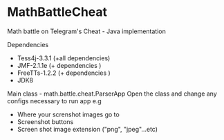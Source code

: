 # MathBattleCheat
Math battle on Telegram's Cheat - Java implementation

Dependencies
- Tess4j-3.3.1 (+all dependencies)
- JMF-2.1.1e (+ dependencies )
- FreeTTs-1.2.2 (+ dependencies )
- JDK8

Main class - math.battle.cheat.ParserApp
Open the class and change any configs necessary to run app e.g
- Where your screnshot images go to 
- Screenshot buttons
- Screen shot image extension ("png", "jpeg"...etc)

